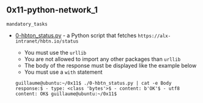 ## 0x11-python-network_1

`mandatory_tasks`

* [0-hbton_status.py]() -  a Python script that fetches `https://alx-intranet/hbtn.io/status`
    * You must use the `urllib`
    * You are not allowed to import any other packages than `urllib`
    * The body of the response must be displayed like the example below
    * You must use a `with` statement

    ``guillaume@ubuntu:~/0x11$ ./0-hbtn_status.py | cat -e
      Body response:$
            - type: <class 'bytes'>$
            - content: b'OK'$
            - utf8 content: OK$
      guillaume@ubuntu:~/0x11$``
